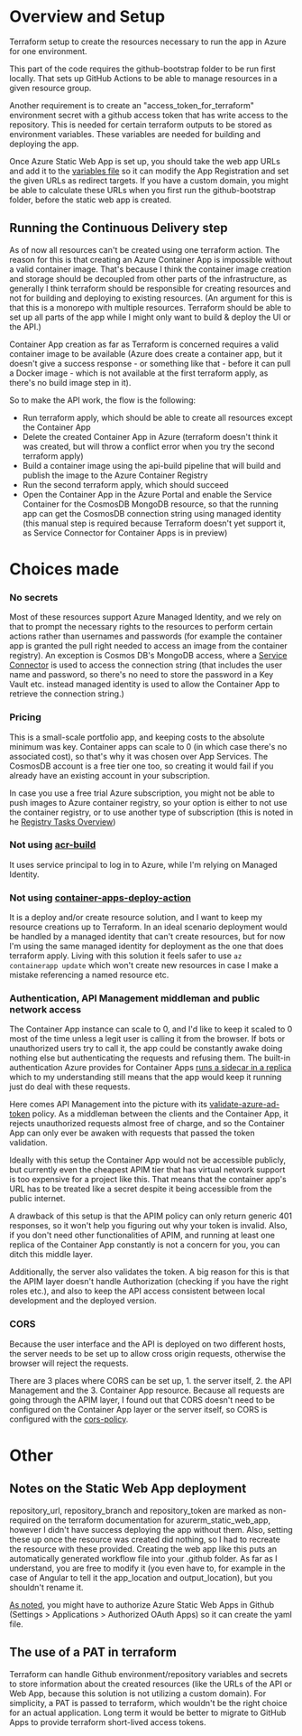 # Overview and Setup
Terraform setup to create the resources necessary to run the app in Azure for one environment.

This part of the code requires the github-bootstrap folder to be run first locally. That sets up GitHub Actions to be able to manage resources in a given resource group.

Another requirement is to create an "access_token_for_terraform" environment secret with a github access token that has write access to the repository. This is needed for certain terraform outputs to be stored as environment variables. These variables are needed for building and deploying the app.

Once Azure Static Web App is set up, you should take the web app URLs and add it to the [variables file](../github-bootstrap/variables.tf) so it can modify the App Registration and set the given URLs as redirect targets. If you have a custom domain, you might be able to calculate these URLs when you first run the github-bootstrap folder, before the static web app is created.

## Running the Continuous Delivery step
As of now all resources can't be created using one terraform action. The reason for this is that creating an Azure Container App is impossible without a valid container image. That's because I think the container image creation and storage should be decoupled from other parts of the infrastructure, as generally I think terraform should be responsible for creating resources and not for building and deploying to existing resources. (An argument for this is that this is a monorepo with multiple resources. Terraform should be able to set up all parts of the app while I might only want to build & deploy the UI or the API.)

Container App creation as far as Terraform is concerned requires a valid container image to be available (Azure does create a container app, but it doesn't give a success response - or something like that - before it can pull a Docker image - which is not available at the first terraform apply, as there's no build image step in it).

So to make the API work, the flow is the following:

- Run terraform apply, which should be able to create all resources except the Container App
- Delete the created Container App in Azure (terraform doesn't think it was created, but will throw a conflict error when you try the second terraform apply)
- Build a container image using the api-build pipeline that will build and publish the image to the Azure Container Registry
- Run the second terraform apply, which should succeed
- Open the Container App in the Azure Portal and enable the Service Container for the CosmosDB MongoDB resource, so that the running app can get the CosmosDB connection string using managed identity (this manual step is required because Terraform doesn't yet support it, as Service Connector for Container Apps is in preview)

# Choices made
### No secrets

Most of these resources support Azure Managed Identity, and we rely on that to prompt the necessary rights to the resources to perform certain actions rather than usernames and passwords (for example the container app is granted the pull right needed to access an image from the container registry). An exception is Cosmos DB's MongoDB access, where a [Service Connector](https://learn.microsoft.com/en-us/azure/service-connector/how-to-integrate-cosmos-db?tabs=dotnet) is used to access the connection string (that includes the user name and password, so there's no need to store the password in a Key Vault etc. instead managed identity is used to allow the Container App to retrieve the connection string.)

### Pricing
This is a small-scale portfolio app, and keeping costs to the absolute minimum was key. Container apps can scale to 0 (in which case there's no associated cost), so that's why it was chosen over App Services. The CosmosDB account is a free tier one too, so creating it would fail if you already have an existing account in your subscription.

In case you use a free trial Azure subscription, you might not be able to push images to Azure container registry, so your option is either to not use the container registry, or to use another type of subscription (this is noted in he [Registry Tasks Overview](https://learn.microsoft.com/en-us/azure/container-registry/container-registry-tasks-overview))

### Not using [acr-build](https://github.com/Azure/acr-build/tree/main)
It uses service principal to log in to Azure, while I'm relying on Managed Identity.

### Not using [container-apps-deploy-action](https://github.com/Azure/container-apps-deploy-action)
It is a deploy and/or create resource solution, and I want to keep my resource creations up to Terraform. In an ideal scenario deployment would be handled by a managed identity that can't create resources, but for now I'm using the same managed identity for deployment as the one that does terraform apply. Living with this solution it feels safer to use `az containerapp update` which won't create new resources in case I make a mistake referencing a named resource etc.

### Authentication, API Management middleman and public network access
The Container App instance can scale to 0, and I'd like to keep it scaled to 0 most of the time unless a legit user is calling it from the browser. If bots or unauthorized users try to call it, the app could be constantly awake doing nothing else but authenticating the requests and refusing them. The built-in authentication Azure provides for Container Apps [runs a sidecar in a replica](https://learn.microsoft.com/en-us/azure/container-apps/authentication#feature-architecture) which to my understanding still means that the app would keep it running just do deal with these requests.

Here comes API Management into the picture with its [validate-azure-ad-token](https://learn.microsoft.com/en-us/azure/api-management/validate-azure-ad-token-policy) policy. As a middleman between the clients and the Container App, it rejects unauthorized requests almost free of charge, and so the Container App can only ever be awaken with requests that passed the token validation.

Ideally with this setup the Container App would not be accessible publicly, but currently even the cheapest APIM tier that has virtual network support is too expensive for a project like this. That means that the container app's URL has to be treated like a secret despite it being accessible from the public internet.

A drawback of this setup is that the APIM policy can only return generic 401 responses, so it won't help you figuring out why your token is invalid. Also, if you don't need other functionalities of APIM, and running at least one replica of the Container App constantly is not a concern for you, you can ditch this middle layer.

Additionally, the server also validates the token. A big reason for this is that the APIM layer doesn't handle Authorization (checking if you have the right roles etc.), and also to keep the API access consistent between local development and the deployed version.

### CORS
Because the user interface and the API is deployed on two different hosts, the server needs to be set up to allow cross origin requests, otherwise the browser will reject the requests.

There are 3 places where CORS can be set up, 1. the server itself, 2. the API Management and the 3. Container App resource. Because all requests are going through the APIM layer, I found out that CORS doesn't need to be configured on the Container App layer or the server itself, so CORS is configured with the [cors-policy](https://learn.microsoft.com/en-us/azure/api-management/cors-policy).


# Other
## Notes on the Static Web App deployment
repository_url, repository_branch and repository_token are marked as non-required on the terraform documentation for azurerm_static_web_app, however I didn't have success deploying the app without them. Also, setting these up once the resource was created did nothing, so I had to recreate the resource with these provided. Creating the web app like this puts an automatically generated workflow file into your .github folder. As far as I understand, you are free to modify it (you even have to, for example in the case of Angular to tell it the app_location and output_location), but you shouldn't rename it.

[As noted](https://learn.microsoft.com/en-gb/azure/static-web-apps/get-started-portal?tabs=vanilla-javascript&pivots=github#create-a-static-web-app), you might have to authorize Azure Static Web Apps in Github (Settings > Applications > Authorized OAuth Apps) so it can create the yaml file.

## The use of a PAT in terraform
Terraform can handle Github environment/repository variables and secrets to store information about the created resources (like the URLs of the API or Web App, because this solution is not utilizing a custom domain). For simplicity, a PAT is passed to terraform, which wouldn't be the right choice for an actual application. Long term it would be better to migrate to GitHub Apps to provide terraform short-lived access tokens.